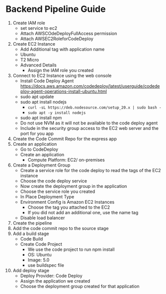 # Backend Pipeline Guide

1. Create IAM role
	- set service to ec2
	- Attach AWSCOdeDeployFullAccess permission
	- Attach AWSEC2RoleforCodeDeploy
2. Create EC2 Instance
	- Add Additional tag with application name
	- Ubuntu
	- T2 Micro
	- Advanced Details
		- Assign the IAM role you created
3. Connect to EC2 Instance using the web console
	- Install Code Deploy Agent
https://docs.aws.amazon.com/codedeploy/latest/userguide/codedeploy-agent-operations-install-ubuntu.html
	- sudo apt update
	- sudo apt install nodejs
 		- `curl -sL https://deb.nodesource.com/setup_20.x | sudo bash -`
		- `sudo apt -y install nodejs`
	- sudo apt install npm
	- Do not use NVM as it will not be available to the code deploy agent
	- Include in the security group access to the EC2 web server and the port for you app
4. Create the Code Commit Repo for the express app
5. Create an application
	- Go to CodeDeploy
	- Create an application
		- Compute Platform: EC2/ on-premises
6. Create a Deployment Group
	- Create a service role for the code deploy to read the tags of the EC2 instance
	- Choose the code deploy service
	- Now create the deployment group in the application
	- Choose the service role you created
	- In Place Deployment Type
	- Environment Config is Amazon EC2 Instances
		- Choose the tag you attached to the EC2
		- If you did not add an additional one, use the name tag
	- Disable load balancer
7. Create the pipeline
8. Add the code commit repo to the source stage
9. Add a build stage
	- Code Build
	- Create Code Project
		- We use the code project to run npm install
		- OS: Ubuntu
		- Image: 5.0
		- use buildspec file
10. Add deploy stage
	- Deploy Provider: Code Deploy
	- Assign the application we created
	- Choose the deployment group created for that application

